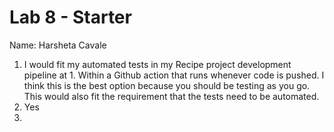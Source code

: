 # Lab 8 - Starter
Name: Harsheta Cavale
1) I would fit my automated tests in my Recipe project development pipeline at 1. Within a Github action that runs whenever code is pushed. I think this is the best option because you should be testing as you go. This would also fit the requirement that the tests need to be automated. 
2) Yes
3) 
